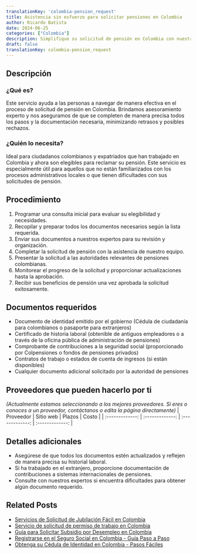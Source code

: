 ```yaml
---
translationKey: 'colombia-pension_request'
title: Asistencia sin esfuerzo para solicitar pensiones en Colombia
author: Ricardo Batista
date: 2024-06-25
categories: ["Colombia"]
description: Simplifique su solicitud de pensión en Colombia con nuestra asistencia experta para un proceso fluido y eficiente. ¡Comience hoy mismo!
draft: false
translationKey: colombia-pension_request
---
```


## Descripción
### ¿Qué es?
Este servicio ayuda a las personas a navegar de manera efectiva en el proceso de solicitud de pensión en Colombia. Brindamos asesoramiento experto y nos aseguramos de que se completen de manera precisa todos los pasos y la documentación necesaria, minimizando retrasos y posibles rechazos.

### ¿Quién lo necesita?
Ideal para ciudadanos colombianos y expatriados que han trabajado en Colombia y ahora son elegibles para reclamar su pensión. Este servicio es especialmente útil para aquellos que no están familiarizados con los procesos administrativos locales o que tienen dificultades con sus solicitudes de pensión.

## Procedimiento

1. Programar una consulta inicial para evaluar su elegibilidad y necesidades.
2. Recopilar y preparar todos los documentos necesarios según la lista requerida.
3. Enviar sus documentos a nuestros expertos para su revisión y organización.
4. Completar la solicitud de pensión con la asistencia de nuestro equipo.
5. Presentar la solicitud a las autoridades relevantes de pensiones colombianas.
6. Monitorear el progreso de la solicitud y proporcionar actualizaciones hasta la aprobación.
7. Recibir sus beneficios de pensión una vez aprobada la solicitud exitosamente.

## Documentos requeridos

- Documento de identidad emitido por el gobierno (Cédula de ciudadanía para colombianos o pasaporte para extranjeros)
- Certificado de historia laboral (obtenible de antiguos empleadores o a través de la oficina pública de administración de pensiones)
- Comprobante de contribuciones a la seguridad social (proporcionado por Colpensiones o fondos de pensiones privados)
- Contratos de trabajo o estados de cuenta de ingresos (si están disponibles)
- Cualquier documento adicional solicitado por la autoridad de pensiones

## Proveedores que pueden hacerlo por ti
_(Actualmente estamos seleccionando a los mejores proveedores. Si eres o conoces a un proveedor, contáctanos o edita la página directamente)_
| Proveedor        |     Sitio web     |     Plazos    |       Costo      |
| :-------------: | :-------------: |  :-------------: | :-------------: |

## Detalles adicionales

- Asegúrese de que todos los documentos estén actualizados y reflejen de manera precisa su historial laboral.
- Si ha trabajado en el extranjero, proporcione documentación de contribuciones a sistemas internacionales de pensiones.
- Consulte con nuestros expertos si encuentra dificultades para obtener algún documento requerido.


## Related Posts

- [Servicios de Solicitud de Jubilación Fácil en Colombia](https://tramitit.com/es/guides/colombia/solicitud_de_jubilaci%C3%B3n/)
- [Servicio de solicitud de permiso de trabajo en Colombia](https://tramitit.com/es/guides/colombia/solicitud_de_permiso_de_trabajo/)
- [Guía para Solicitar Subsidio por Desempleo en Colombia](https://tramitit.com/es/guides/colombia/solicitud_de_subsidio_de_desempleo/)
- [Registrarse en el Seguro Social en Colombia - Guía Paso a Paso](https://tramitit.com/es/guides/colombia/inscripci%C3%B3n_al_sistema_de_seguridad_social/)
- [Obtenga su Cédula de Identidad en Colombia - Pasos Fáciles](https://tramitit.com/es/guides/colombia/expedici%C3%B3n_de_tarjeta_de_identidad/)